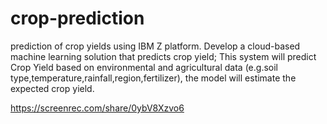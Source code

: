 # crop-prediction
prediction of crop yields using IBM Z platform.
Develop a cloud-based machine learning solution that predicts crop yield;
This system will predict Crop Yield based on environmental and agricultural data (e.g.soil type,temperature,rainfall,region,fertilizer), the model will estimate the expected crop yield.

https://screenrec.com/share/0ybV8Xzvo6
